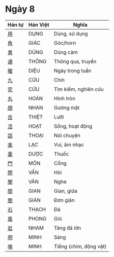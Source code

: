 <link href="styles.css" rel="stylesheet">

# Ngày 8

| Hán tự | Hán Việt | Nghĩa |
| -------------------------------- | ------ | --------------- |
| [<span class="stroke-order">用</span>](https://www.tiengnhatdongian.com/kanji/giai-nghia-kanji-用) | DỤNG | Dùng, sử dụng |
| [<span class="stroke-order">角</span>](https://www.tiengnhatdongian.com/kanji/giai-nghia-kanji-角) | GIÁC | Góc/horn |
| [<span class="stroke-order">勇</span>](https://www.tiengnhatdongian.com/kanji/giai-nghia-kanji-勇) | DŨNG | Dũng cảm |
| [<span class="stroke-order">通</span>](https://www.tiengnhatdongian.com/kanji/giai-nghia-kanji-通) | THÔNG | Thông qua, truyền |
| [<span class="stroke-order">曜</span>](https://www.tiengnhatdongian.com/kanji/giai-nghia-kanji-曜) | DIỆU | Ngày trong tuần |
| [<span class="stroke-order">九</span>](https://www.tiengnhatdongian.com/kanji/giai-nghia-kanji-九) | CỬU | Chín |
| [<span class="stroke-order">究</span>](https://www.tiengnhatdongian.com/kanji/giai-nghia-kanji-究) | CỨU | Tìm kiếm, nghiên cứu |
| [<span class="stroke-order">丸</span>](https://www.tiengnhatdongian.com/kanji/giai-nghia-kanji-丸) | HOÀN | Hình tròn |
| [<span class="stroke-order">顔</span>](https://www.tiengnhatdongian.com/kanji/giai-nghia-kanji-顔) | NHAN | Gương mặt |
| [<span class="stroke-order">舌</span>](https://www.tiengnhatdongian.com/kanji/giai-nghia-kanji-舌) | THIỆT | Lưỡi |
| [<span class="stroke-order">活</span>](https://www.tiengnhatdongian.com/kanji/giai-nghia-kanji-活) | HOẠT | Sống, hoạt động |
| [<span class="stroke-order">話</span>](https://www.tiengnhatdongian.com/kanji/giai-nghia-kanji-話) | THOẠI | Nói chuyện |
| [<span class="stroke-order">楽</span>](https://www.tiengnhatdongian.com/kanji/giai-nghia-kanji-楽) | LẠC | Vui, âm nhạc |
| [<span class="stroke-order">薬</span>](https://www.tiengnhatdongian.com/kanji/giai-nghia-kanji-薬) | DƯỢC | Thuốc |
| [<span class="stroke-order">門</span>](https://www.tiengnhatdongian.com/kanji/giai-nghia-kanji-門) | MÔN | Cổng |
| [<span class="stroke-order">問</span>](https://www.tiengnhatdongian.com/kanji/giai-nghia-kanji-問) | VẤN | Hỏi |
| [<span class="stroke-order">聞</span>](https://www.tiengnhatdongian.com/kanji/giai-nghia-kanji-聞) | VĂN | Nghe |
| [<span class="stroke-order">間</span>](https://www.tiengnhatdongian.com/kanji/giai-nghia-kanji-間) | GIAN | Gian, giữa |
| [<span class="stroke-order">簡</span>](https://www.tiengnhatdongian.com/kanji/giai-nghia-kanji-簡) | GIẢN | Đơn giản |
| [<span class="stroke-order">石</span>](https://www.tiengnhatdongian.com/kanji/giai-nghia-kanji-石) | THẠCH | Đá |
| [<span class="stroke-order">風</span>](https://www.tiengnhatdongian.com/kanji/giai-nghia-kanji-風) | PHONG | Gió |
| [<span class="stroke-order">岩</span>](https://www.tiengnhatdongian.com/kanji/giai-nghia-kanji-岩) | NHAM | Tảng đá lớn |
| [<span class="stroke-order">明</span>](https://www.tiengnhatdongian.com/kanji/giai-nghia-kanji-明) | MINH | Sáng |
| [<span class="stroke-order">鳴</span>](https://www.tiengnhatdongian.com/kanji/giai-nghia-kanji-鳴) | MINH | Tiếng (chim, động vật) |
